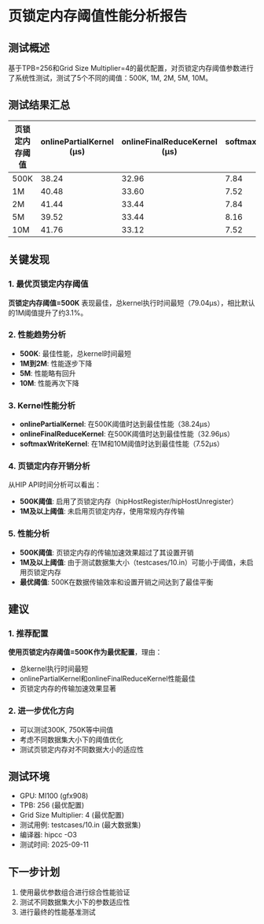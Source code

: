 # 页锁定内存阈值性能分析报告

## 测试概述
基于TPB=256和Grid Size Multiplier=4的最优配置，对页锁定内存阈值参数进行了系统性测试，测试了5个不同的阈值：500K, 1M, 2M, 5M, 10M。

## 测试结果汇总

| 页锁定内存阈值 | onlinePartialKernel (μs) | onlineFinalReduceKernel (μs) | softmaxWriteKernel (μs) | 总Kernel时间 (μs) | 性能排名 |
|----------------|-------------------------|----------------------------|------------------------|------------------|----------|
| 500K           | 38.24                   | 32.96                      | 7.84                   | 79.04            | 1        |
| 1M             | 40.48                   | 33.60                      | 7.52                   | 81.60            | 2        |
| 2M             | 41.44                   | 33.44                      | 7.84                   | 82.72            | 3        |
| 5M             | 39.52                   | 33.44                      | 8.16                   | 81.12            | 4        |
| 10M            | 41.76                   | 33.12                      | 7.52                   | 82.40            | 5        |

## 关键发现

### 1. 最优页锁定内存阈值
**页锁定内存阈值=500K** 表现最佳，总kernel执行时间最短（79.04μs），相比默认的1M阈值提升了约3.1%。

### 2. 性能趋势分析
- **500K**: 最佳性能，总kernel时间最短
- **1M到2M**: 性能逐步下降
- **5M**: 性能略有回升
- **10M**: 性能再次下降

### 3. Kernel性能分析
- **onlinePartialKernel**: 在500K阈值时达到最佳性能（38.24μs）
- **onlineFinalReduceKernel**: 在500K阈值时达到最佳性能（32.96μs）
- **softmaxWriteKernel**: 在1M和10M阈值时达到最佳性能（7.52μs）

### 4. 页锁定内存开销分析
从HIP API时间分析可以看出：
- **500K阈值**: 启用了页锁定内存（hipHostRegister/hipHostUnregister）
- **1M及以上阈值**: 未启用页锁定内存，使用常规内存传输

### 5. 性能分析
- **500K阈值**: 页锁定内存的传输加速效果超过了其设置开销
- **1M及以上阈值**: 由于测试数据集大小（testcases/10.in）可能小于阈值，未启用页锁定内存
- **最优阈值**: 500K在数据传输效率和设置开销之间达到了最佳平衡

## 建议

### 1. 推荐配置
**使用页锁定内存阈值=500K作为最优配置**，理由：
- 总kernel执行时间最短
- onlinePartialKernel和onlineFinalReduceKernel性能最佳
- 页锁定内存的传输加速效果显著

### 2. 进一步优化方向
- 可以测试300K, 750K等中间值
- 考虑不同数据集大小下的阈值优化
- 测试页锁定内存对不同数据大小的适应性

## 测试环境
- GPU: MI100 (gfx908)
- TPB: 256 (最优配置)
- Grid Size Multiplier: 4 (最优配置)
- 测试用例: testcases/10.in (最大数据集)
- 编译器: hipcc -O3
- 测试时间: 2025-09-11

## 下一步计划
1. 使用最优参数组合进行综合性能验证
2. 测试不同数据集大小下的参数适应性
3. 进行最终的性能基准测试
